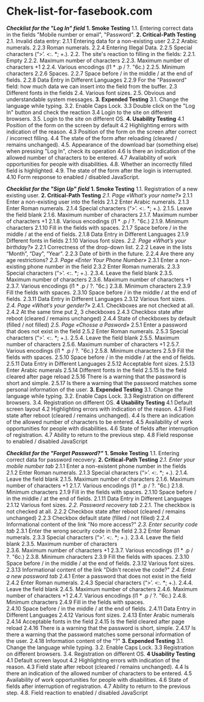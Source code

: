 # Chek-list-for-fasebook.com
***Checklist for the "Log In" field***
**1. Smoke Testing**
1.1. Entering correct data in the fields "Mobile number or email", "Password".
**2. Critical-Path Testing**
2.1. Invalid data entry:
                 2.1.1 Entering data for a non-existing user
                 2.2.2 Arabic numerals.
                 2.2.3 Roman numerals.
                 2.2.4 Entering Illegal Data.
                 2.2.5 Special characters (“>’. <\:. *; +.).
2.2. The site's reaction to filling in the fields:
                 2.2.1. Empty
                 2.2.2. Maximum number of characters
                 2.2.3. Maximum number of characters +1
                 2.2.4. Various encodings (l1 * .p / ?. "6c.)
                 2.2.5. Minimum characters
                2.2.6 Spaces.
                2.2.7 Space before / in the middle / at the end of fields.
                2.2.8 Data Entry in Different Languages
                2.2.9 For the "Password" field: how much data we can insert into the field from the buffer.
2.3 Different fonts in the fields
2.4. Various font sizes.
2.5. Obvious and understandable system messages.
**3. Expended Testing**
3.1. Change the language while typing.
3.2. Enable Caps Lock.
3.3 Double click on the "Log In" button and check the reaction
3.4 Login to the site on different browsers.
3.5. Login to the site on different OS.
**4. Usability Testing**
4.1 Position of the form on the screen by default
4.2 Highlighting errors with indication of the reason.
4.3 Position of the form on the screen after correct / incorrect filling.
4.4 The state of the form after reloading (cleared / remains unchanged).
4.5. Appearance of the download bar (something else) when pressing "Log In", check its operation
4.6 Is there an indication of the allowed number of characters to be entered.
4.7 Availability of work opportunities for people with disabilities.
4.8. Whether an incorrectly filled field is highlighted.
4.9. The state of the form after the login is interrupted.
4.10 Form response to enabled / disabled JavaScript.	

***Checklist for the "Sign Up" field***
**1. Smoke Testing**
1.1. Registration of a new existing user.
**2. Critical-Path Testing**
  *2.1. Page  «What’s your name?»* 
                 2.1.1 Enter a non-existing user into the fields
                 2.1.2 Enter Arabic numerals.
                 2.1.3 Enter Roman numerals.
                 2.1.4 Special characters (“>’. <\:. *; +.).
                 2.1.5. Leave the field blank
                 2.1.6. Maximum number of characters
                 2.1.7. Maximum number of characters +1
                 2.1.8. Various encodings (l1 * .p / ?. "6c.)
                 2.1.9. Minimum characters
                 2.1.10 Fill in the fields with spaces.
                 2.1.7 Space before / in the middle / at the end of fields.
                 2.1.8 Data Entry in Different Languages
                 2.1.9 Different fonts in fields
                 2.1.10 Various font sizes.
*2.2. Page  «What’s your birthday?»* 
              2.2.1 Correctness of the drop-down list.
              2.2.2 Leave in the lists “Month”, “Day”, “Year”.
              2.2.3 Date of birth in the future.
              2.2.4 Are there any age restrictions?
*2.3.  Page  «Enter Your Phone Number»* 
                 2.3.1 Enter a non-existing phone number in the field
                 2.3.2 Enter Roman numerals.
                 2.3.3 Special characters (“>’. <\:. *; +.).
                 2.3.4. Leave the field blank
                 2.3.5. Maximum number of characters
                 2.3.6. Maximum number of characters +1
                 2.3.7. Various encodings (l1 * .p / ?. "6c.)
                 2.3.8. Minimum characters
                 2.3.9 Fill the fields with spaces.
                 2.3.10 Space before / in the middle / at the end of fields.
                 2.3.11 Data Entry in Different Languages
                 2.3.12 Various font sizes.         
*2.4. Page «What’s your gender?»*
               2.4.1. Checkboxes are not checked at all.
               2.4.2 At the same time put 2, 3 checkboxes
               2.4.3 Checkbox state after reboot (cleared / remains unchanged)
               2.4.4 State of checkboxes by default (filled / not filled)
*2.5. Page «Chosse a Pasword»*
                2.5.1 Enter a password that does not exist in the field
                 2.5.2 Enter Roman numerals.
                 2.5.3 Special characters (“>’. <\:. *; +.).
                 2.5.4. Leave the field blank
                 2.5.5. Maximum number of characters
                 2.5.6. Maximum number of characters +1
                 2.5.7. Various encodings (l1 * .p / ?. "6c.)
                 2.5.8. Minimum characters
                 2.5.9 Fill the fields with spaces.
                 2.5.10 Space before / in the middle / at the end of fields.
                 2.5.11 Data Entry in Different Languages
                 2.5.12 Acceptable font sizes.
                 2.5.13 Enter Arabic numerals
                 2.5.14 Different fonts in the field
                 2.5.15 Is the field cleared after page reload
                 2.5.16 There is a warning that the password is short and simple.
                 2.5.17 Is there a warning that the password matches some personal information of the user.
**3. Expended Testing**
3.1. Change the language while typing.
3.2. Enable Caps Lock.
3.3 Registration on different browsers.
3.4. Registration on different OS.
**4 Usability Testing**
4.1 Default screen layout
4.2 Highlighting errors with indication of the reason.
4.3 Field state after reboot (cleared / remains unchanged).
4.4 Is there an indication of the allowed number of characters to be entered.
4.5 Availability of work opportunities for people with disabilities.
4.6 State of fields after interruption of registration.
4.7 Ability to return to the previous step.
4.8 Field response to enabled / disabled JavaScript


***Checklist for the "Forget Password?"***
**1. Smoke Testing**
1.1. Entering correct data for password recovery.
**2. Critical-Path Testing**
  *2.1. Enter your mobile number tab*
                 2.1.1 Enter a non-existent phone number in the fields
                 2.1.2 Enter Roman numerals.
                 2.1.3 Special characters (“>’. <\:. *; +.).
                 2.1.4. Leave the field blank
                 2.1.5. Maximum number of characters
                 2.1.6. Maximum number of characters +1
                 2.1.7. Various encodings (l1 * .p / ?. "6c.)
                 2.1.8. Minimum characters
                 2.1.9 Fill in the fields with spaces.
                 2.1.10 Space before / in the middle / at the end of fields.
                 2.1.11 Data Entry in Different Languages
                 2.1.12 Various font sizes.
*2.2. Password recovery tab*
               2.2.1. The checkbox is not checked at all.
               2.2.2 Checkbox state after reboot (cleared / remains unchanged)
               2.2.3 Checkbox default state (filled / not filled)
               2.2.4 Informational content of the link "No more access?"
*2.3. Enter security code tab*
                 2.3.1 Enter the wrong security code in the field
                 2.3.2 Enter Roman numerals.
                 2.3.3 Special characters (“>’. <\:. *; +.).
                 2.3.4. Leave the field blank
                 2.3.5. Maximum number of characters                 
                2.3.6. Maximum number of characters +1
                 2.3.7. Various encodings (l1 * .p / ?. "6c.)
                 2.3.8. Minimum characters
                2.3.9 Fill the fields with spaces.
                2.3.10 Space before / in the middle / at the end of fields.
                2.3.12 Various font sizes.
                 2.3.13 Informational content of the link "Didn't receive the code?"
*2.4. Enter a new password tab*
                 2.4.1 Enter a password that does not exist in the field
                 2.4.2 Enter Roman numerals.
                 2.4.3 Special characters (“>’. <\:. *; +.).
                 2.4.4. Leave the field blank
                 2.4.5. Maximum number of characters
                 2.4.6. Maximum number of characters +1
                 2.4.7. Various encodings (l1 * .p / ?. "6c.)
                 2.4.8. Minimum characters
                 2.4.9 Fill in the fields with spaces.                
                 2.4.10 Space before / in the middle / at the end of fields.
                 2.4.11 Data Entry in Different Languages
                 2.4.12 Various font sizes.
                 2.4.13 Enter Arabic numerals
                 2.4.14 Acceptable fonts in the field
                 2.4.15 Is the field cleared after page reload
                 2.4.16 There is a warning that the password is short, simple.
                 2.4.17 Is there a warning that the password matches some personal information of the user.
                 2.4.18 Information content of the "?"
**3. Expended Testing**	
3.1. Change the language while typing.
3.2. Enable Caps Lock.
3.3 Registration on different browsers.
3.4. Registration on different OS.
**4 Usability Testing**
4.1 Default screen layout
4.2 Highlighting errors with indication of the reason.
4.3 Field state after reboot (cleared / remains unchanged).
4.4 Is there an indication of the allowed number of characters to be entered.
4.5 Availability of work opportunities for people with disabilities.
4.6 State of fields after interruption of registration.
4.7 Ability to return to the previous step.
4.8. Field reaction to enabled / disabled JavaScript

